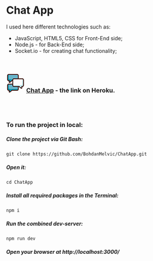 # Chat App

I used here different technologies such as:

- JavaScript, HTML5, CSS for Front-End side;
- Node.js - for Back-End side;
- Socket.io - for creating chat functionality;


<br>

### ![Chat App](https://github.com/BohdanMelvic/ChatApp/blob/master/public/img/chat_box.png "WeatherForecastApp") [Chat App](https://melvic-chat-app.herokuapp.com/) - the link on Heroku.

<br>
<br>

### To run the project in local:
##### Clone the project via Git Bash: 
```
git clone https://github.com/BohdanMelvic/ChatApp.git
```

##### Open it:
```
cd ChatApp
```

##### Install all required packages in the Terminal:
```
npm i
```

##### Run the combined dev-server:
```
npm run dev
```

##### Open your browser at http://localhost:3000/
<br>

